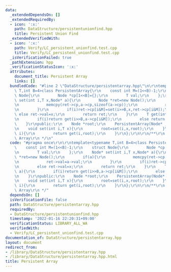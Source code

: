 ```yaml
---
data:
  _extendedDependsOn: []
  _extendedRequiredBy:
  - icon: ':x:'
    path: DataStructure/persistentunionfind.hpp
    title: Persistent Union Find
  _extendedVerifiedWith:
  - icon: ':x:'
    path: Verify/LC_persistent_unionfind.test.cpp
    title: Verify/LC_persistent_unionfind.test.cpp
  _isVerificationFailed: true
  _pathExtension: hpp
  _verificationStatusIcon: ':x:'
  attributes:
    document_title: Persistent Array
    links: []
  bundledCode: "#line 2 \"DataStructure/persistentarray.hpp\"\n\r\ntemplate<typename\
    \ T,int B=4>class PersistentArray{\r\n    const int M=(1<<B)-1;\r\n    struct\
    \ Node{\r\n        Node *cp[1<<B]={};\r\n        T val;\r\n    };\r\n    Node*\
    \ set(int i,T x,Node* a){\r\n        Node *ret=new Node();\r\n        if(a){\r\
    \n            memcpy(ret->cp,a->cp,sizeof(a->cp));\r\n            ret->val=a->val;\r\
    \n        }\r\n        if(i)ret->cp[i&M]=set(i>>B,x,ret->cp[i&M]);\r\n       \
    \ else ret->val=x;\r\n        return ret;\r\n    }\r\n    T get(int i,Node* a){\r\
    \n        if(i)return get(i>>B,a->cp[i&M]);\r\n        else return a->val;\r\n\
    \    }\r\npublic:\r\n    Node *root;\r\n    PersistentArray(Node* _r=nullptr):root(_r){}\r\
    \n    void set(int i,T x){\r\n        root=set(i,x,root);\r\n    }\r\n    T get(int\
    \ i){\r\n        return get(i,root);\r\n    }\r\n};\r\n\r\n/**\r\n * @brief Persistent\
    \ Array\r\n */\n"
  code: "#pragma once\r\n\r\ntemplate<typename T,int B=4>class PersistentArray{\r\n\
    \    const int M=(1<<B)-1;\r\n    struct Node{\r\n        Node *cp[1<<B]={};\r\
    \n        T val;\r\n    };\r\n    Node* set(int i,T x,Node* a){\r\n        Node\
    \ *ret=new Node();\r\n        if(a){\r\n            memcpy(ret->cp,a->cp,sizeof(a->cp));\r\
    \n            ret->val=a->val;\r\n        }\r\n        if(i)ret->cp[i&M]=set(i>>B,x,ret->cp[i&M]);\r\
    \n        else ret->val=x;\r\n        return ret;\r\n    }\r\n    T get(int i,Node*\
    \ a){\r\n        if(i)return get(i>>B,a->cp[i&M]);\r\n        else return a->val;\r\
    \n    }\r\npublic:\r\n    Node *root;\r\n    PersistentArray(Node* _r=nullptr):root(_r){}\r\
    \n    void set(int i,T x){\r\n        root=set(i,x,root);\r\n    }\r\n    T get(int\
    \ i){\r\n        return get(i,root);\r\n    }\r\n};\r\n\r\n/**\r\n * @brief Persistent\
    \ Array\r\n */"
  dependsOn: []
  isVerificationFile: false
  path: DataStructure/persistentarray.hpp
  requiredBy:
  - DataStructure/persistentunionfind.hpp
  timestamp: '2022-01-16 22:20:31+09:00'
  verificationStatus: LIBRARY_ALL_WA
  verifiedWith:
  - Verify/LC_persistent_unionfind.test.cpp
documentation_of: DataStructure/persistentarray.hpp
layout: document
redirect_from:
- /library/DataStructure/persistentarray.hpp
- /library/DataStructure/persistentarray.hpp.html
title: Persistent Array
---
```


